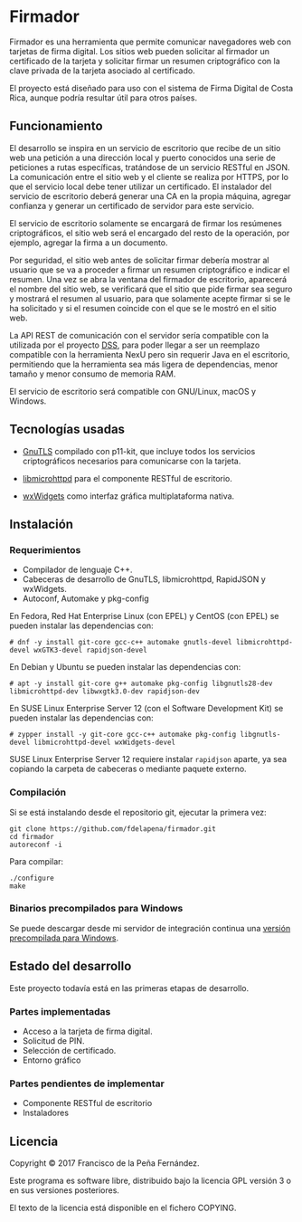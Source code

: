 Firmador
========

Firmador es una herramienta que permite comunicar navegadores web con
tarjetas de firma digital. Los sitios web pueden solicitar al firmador
un certificado de la tarjeta y solicitar firmar un resumen criptográfico
con la clave privada de la tarjeta asociado al certificado.

El proyecto está diseñado para uso con el sistema de Firma Digital de
Costa Rica, aunque podría resultar útil para otros países.


Funcionamiento
--------------

El desarrollo se inspira en un servicio de escritorio que recibe de un sitio
web una petición a una dirección local y puerto conocidos una serie de
peticiones a rutas específicas, tratándose de un servicio RESTful en JSON.
La comunicación entre el sitio web y el cliente se realiza por HTTPS, por lo
que el servicio local debe tener utilizar un certificado. El instalador del
servicio de escritorio deberá generar una CA en la propia máquina, agregar
confianza y generar un certificado de servidor para este servicio.

El servicio de escritorio solamente se encargará de firmar los resúmenes
criptográficos, el sitio web será el encargado del resto de la operación,
por ejemplo, agregar la firma a un documento.

Por seguridad, el sitio web antes de solicitar firmar debería mostrar al
usuario que se va a proceder a firmar un resumen criptográfico e indicar el
resumen. Una vez se abra la ventana del firmador de escritorio, aparecerá el
nombre del sitio web, se verificará que el sitio que pide firmar sea seguro
y mostrará el resumen al usuario, para que solamente acepte firmar si se le
ha solicitado y si el resumen coincide con el que se le mostró en el sitio
web.

La API REST de comunicación con el servidor sería compatible con la utilizada
por el proyecto [DSS](https://joinup.ec.europa.eu/asset/sd-dss/description),
para poder llegar a ser un reemplazo compatible con la herramienta NexU pero
sin requerir Java en el escritorio, permitiendo que la herramienta sea más
ligera de dependencias, menor tamaño y menor consumo de memoria RAM.

El servicio de escritorio será compatible con GNU/Linux, macOS y Windows.


Tecnologías usadas
------------------

* [GnuTLS](https://gnutls.org/) compilado con p11-kit, que incluye todos los
  servicios criptográficos necesarios para comunicarse con la tarjeta.

* [libmicrohttpd](https://www.gnu.org/software/libmicrohttpd/) para el
  componente RESTful de escritorio.

* [wxWidgets](https://wxwidgets.org/) como interfaz gráfica multiplataforma
  nativa.


Instalación
-----------

### Requerimientos

* Compilador de lenguaje C++.
* Cabeceras de desarrollo de GnuTLS, libmicrohttpd, RapidJSON y wxWidgets.
* Autoconf, Automake y pkg-config

En Fedora, Red Hat Enterprise Linux (con EPEL) y CentOS (con EPEL) se pueden
instalar las dependencias con:

    # dnf -y install git-core gcc-c++ automake gnutls-devel libmicrohttpd-devel wxGTK3-devel rapidjson-devel

En Debian y Ubuntu se pueden instalar las dependencias con:

    # apt -y install git-core g++ automake pkg-config libgnutls28-dev libmicrohttpd-dev libwxgtk3.0-dev rapidjson-dev

En SUSE Linux Enterprise Server 12 (con el Software Development Kit) se pueden
instalar las dependencias con:

    # zypper install -y git-core gcc-c++ automake pkg-config libgnutls-devel libmicrohttpd-devel wxWidgets-devel

SUSE Linux Enterprise Server 12 requiere instalar `rapidjson` aparte, ya sea
copiando la carpeta de cabeceras o mediante paquete externo.


### Compilación

Si se está instalando desde el repositorio git, ejecutar la primera vez:

    git clone https://github.com/fdelapena/firmador.git
    cd firmador
    autoreconf -i

Para compilar:

    ./configure
    make


### Binarios precompilados para Windows

Se puede descargar desde mi servidor de integración continua una
[versión precompilada para Windows](https://fran.cr/jenkins/job/firmador/job/master/lastSuccessfulBuild/artifact/*zip*/firmador.zip).


Estado del desarrollo
---------------------

Este proyecto todavía está en las primeras etapas de desarrollo.


### Partes implementadas

* Acceso a la tarjeta de firma digital.
* Solicitud de PIN.
* Selección de certificado.
* Entorno gráfico


### Partes pendientes de implementar

* Componente RESTful de escritorio
* Instaladores


Licencia
--------

Copyright © 2017 Francisco de la Peña Fernández.

Este programa es software libre, distribuido bajo la licencia GPL versión 3 o
en sus versiones posteriores.

El texto de la licencia está disponible en el fichero COPYING.
